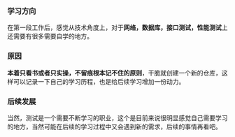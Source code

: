 ### 学习方向
在第一段工作后，感觉从技术角度上，对于**网络，数据库，接口测试，性能测试**上还需要有很多需要自学的地方。
### 原因
**本着只看书或者只实操，不留痕根本记不住的原则**，干脆就创建一个新的仓库，这样可以记录一下自己的学习历程，也是给后续学习增加一份动力。
### 后续发展
当然，测试是一个需要不断学习的职业，这个是目前来说很明显感觉自己需要学习的地方，当然可能在后续的学习过程中又会遇到新的需求，后续的事情再看吧。
